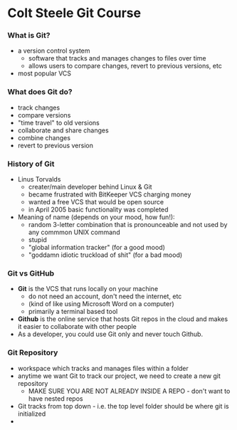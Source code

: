 # Colt Steele Git Course

### **What is Git?**
- a version control system
  - software that tracks and manages changes to files over time
  - allows users to compare changes, revert to previous versions, etc
- most popular VCS

### **What does Git do?**
- track changes
- compare versions
- "time travel" to old versions
- collaborate and share changes
- combine changes
- revert to previous version

### **History of Git**
- Linus Torvalds
  - creater/main developer behind Linux & Git
  - became frustrated with BitKeeper VCS charging money
  - wanted a free VCS that would be open source
  - in April 2005 basic functionality was completed
- Meaning of name (depends on your mood, how fun!):
  - random 3-letter combination that is pronounceable and not used by any commmon UNIX command
  - stupid
  - "global information tracker" (for a good mood)
  - "goddamn idiotic truckload of shit" (for a bad mood)

### **Git vs GitHub**
- **Git** is the VCS that runs locally on your machine
  - do not need an account, don't need the internet, etc 
  - (kind of like using Microsoft Word on a computer)
  - primarily a terminal based tool
- **Github** is the online service that hosts Git repos in the cloud and makes it easier to collaborate with other people
- As a developer, you could use Git only and never touch Github.

### **Git Repository**
- workspace which tracks and manages files within a folder
- anytime we want Git to track our project, we need to create a new git repository
  - MAKE SURE YOU ARE NOT ALREADY INSIDE A REPO - don't want to have nested repos
- Git tracks from top down - i.e. the top level folder should be where git is initialized
- 

  


